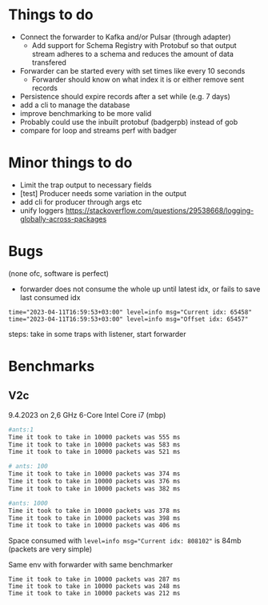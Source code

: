 # Things to do

- Connect the forwarder to Kafka and/or Pulsar (through adapter)
    - Add support for Schema Registry with Protobuf so that
    output stream adheres to a schema and reduces the amount of data transfered
- Forwarder can be started every with set times like every 10 seconds
    - Forwarder should know on what index it is or either remove sent records
- Persistence should expire records after a set while (e.g. 7 days)
- add a cli to manage the database
- improve benchmarking to be more valid
- Probably could use the inbuilt protobuf (badgerpb) instead of gob
- compare for loop and streams perf with badger

# Minor things to do
- Limit the trap output to necessary fields
- [test] Producer needs some variation in the output
- add cli for producer through args etc
- unify loggers https://stackoverflow.com/questions/29538668/logging-globally-across-packages


# Bugs

(none ofc, software is perfect)

- forwarder does not consume the whole up until latest idx, or fails to save last consumed idx

```log
time="2023-04-11T16:59:53+03:00" level=info msg="Current idx: 65458"
time="2023-04-11T16:59:53+03:00" level=info msg="Offset idx: 65457"
```

steps: take in some traps with listener, start forwarder

# Benchmarks

## V2c

9.4.2023 on 2,6 GHz 6-Core Intel Core i7 (mbp)
```sh
#ants:1
Time it took to take in 10000 packets was 555 ms
Time it took to take in 10000 packets was 583 ms
Time it took to take in 10000 packets was 521 ms

# ants: 100
Time it took to take in 10000 packets was 374 ms
Time it took to take in 10000 packets was 376 ms
Time it took to take in 10000 packets was 382 ms

#ants: 1000
Time it took to take in 10000 packets was 378 ms
Time it took to take in 10000 packets was 398 ms
Time it took to take in 10000 packets was 406 ms
```

Space consumed with `level=info msg="Current idx: 808102"` is 84mb (packets are very simple)

Same env with forwarder with same benchmarker

```
Time it took to take in 10000 packets was 287 ms
Time it took to take in 10000 packets was 248 ms
Time it took to take in 10000 packets was 212 ms
```
